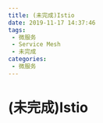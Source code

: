 ```yaml
---
title: (未完成)Istio
date: 2019-11-17 14:37:46
tags: 
 - 微服务
 - Service Mesh
 - 未完成
categories: 
 - 微服务
---
```

# (未完成)Istio
